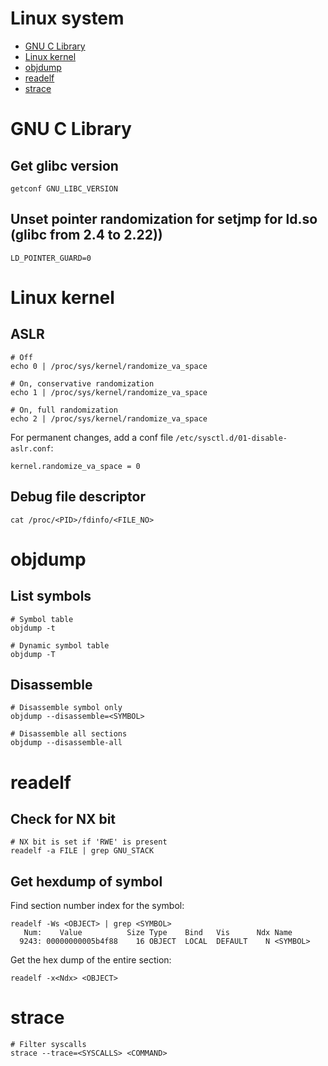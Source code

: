 # Linux system

- [GNU C Library](#gnu-c-library)
- [Linux kernel](#linux-kernel)
- [objdump](#objdump)
- [readelf](#readelf)
- [strace](#strace)

# GNU C Library

## Get glibc version

```shell
getconf GNU_LIBC_VERSION
```

## Unset pointer randomization for setjmp for ld.so (glibc from 2.4 to 2.22))

```shell
LD_POINTER_GUARD=0
```

# Linux kernel

## ASLR

```shell
# Off
echo 0 | /proc/sys/kernel/randomize_va_space

# On, conservative randomization
echo 1 | /proc/sys/kernel/randomize_va_space

# On, full randomization
echo 2 | /proc/sys/kernel/randomize_va_space
```

For permanent changes, add a conf file `/etc/sysctl.d/01-disable-aslr.conf`:
```shell
kernel.randomize_va_space = 0
```

## Debug file descriptor

```shell
cat /proc/<PID>/fdinfo/<FILE_NO>
```

# objdump

## List symbols

```shell
# Symbol table
objdump -t

# Dynamic symbol table
objdump -T
```

## Disassemble

```shell
# Disassemble symbol only
objdump --disassemble=<SYMBOL>

# Disassemble all sections
objdump --disassemble-all
```

# readelf

## Check for NX bit

```shell
# NX bit is set if 'RWE' is present
readelf -a FILE | grep GNU_STACK
```

## Get hexdump of symbol

Find section number index for the symbol:
```shell
readelf -Ws <OBJECT> | grep <SYMBOL>
   Num:    Value          Size Type    Bind   Vis      Ndx Name
  9243: 00000000005b4f88    16 OBJECT  LOCAL  DEFAULT    N <SYMBOL>
```

Get the hex dump of the entire section:
```shell
readelf -x<Ndx> <OBJECT>
```

# strace

```shell
# Filter syscalls
strace --trace=<SYSCALLS> <COMMAND>
```
